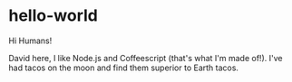 hello-world
===========

Hi Humans!

David here, I like Node.js and Coffeescript (that's what I'm made of!).
I've had tacos on the moon and find them superior to Earth tacos.
